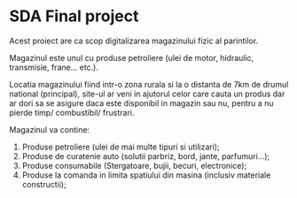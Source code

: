 # SDA Final project

Acest proiect are ca scop digitalizarea magazinului fizic al parintilor. 

Magazinul este unul cu produse petroliere (ulei de motor, hidraulic, transmisie, frane... etc.).

Locatia magazinului fiind intr-o zona rurala si la o distanta de 7km de drumul national (principal), site-ul ar veni in ajutorul celor care cauta un produs dar ar dori sa se asigure daca este disponibil in magazin sau nu, pentru a nu pierde timp/ combustibil/ frustrari.

Magazinul va contine:
1) Produse petroliere (ulei de mai multe tipuri si utilizari);
2) Produse de curatenie auto (solutii parbriz, bord, jante, parfumuri...);
3) Produse consumabile (Stergatoare, bujii, becuri, electronice);
4) Produse la comanda in limita spatiului din masina (inclusiv materiale constructii);

